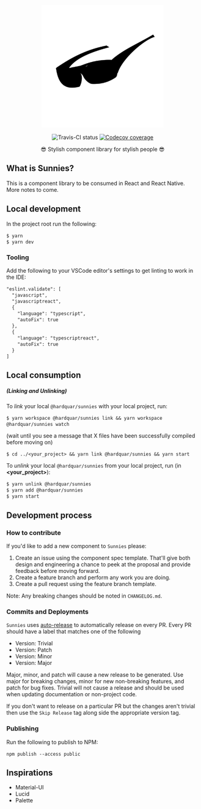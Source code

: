 <p align="center">
  <a href="http://sunnies.com">
    <img src="https://github.com/hardquar/sunnies/blob/master/packages/sunnies/assets/img/icon-large.png?raw=true" width="320" alt="Sunnies logo"/>
  </a>
</p>

<p align="center">
<img src="https://travis-ci.com/sunnies/example.svg?branch=master" alt="Travis-CI status" height="18">
<a href="https://codecov.io/gh/sunnies/example?branch=master">
  <img src="https://codecov.io/gh/sunnies/example/coverage.svg?branch=master" alt="Codecov coverage" height="18">
</a>
</p>

<p align="center">
😎 Stylish component library for stylish people 😎
</p>

## What is Sunnies?

This is a component library to be consumed in React and React Native. More notes to come.

## Local development

In the project root run the following:

```
$ yarn
$ yarn dev
```

### Tooling

Add the following to your VSCode editor's settings to get linting to work in the IDE:

```
"eslint.validate": [
  "javascript",
  "javascriptreact",
  {
    "language": "typescript",
    "autoFix": true
  },
  {
    "language": "typescriptreact",
    "autoFix": true
  }
]
```

## Local consumption

##### (Linking and Unlinking)

To _link_ your local `@hardquar/sunnies` with your local project, run:

```
$ yarn workspace @hardquar/sunnies link && yarn workspace @hardquar/sunnies watch
```
(wait until you see a message that X files have been successfully compiled before moving on)

```
$ cd ../<your_project> && yarn link @hardquar/sunnies && yarn start
```
To _unlink_ your local `@hardquar/sunnies` from your local project, run (in **<your_project>**):

```
$ yarn unlink @hardquar/sunnies
$ yarn add @hardquar/sunnies
$ yarn start
```

## Development process

### How to contribute

If you'd like to add a new component to `Sunnies` please:

1. Create an issue using the component spec template. That'll give both design and engineering a chance to peek at the proposal and provide feedback before moving forward.
2. Create a feature branch and perform any work you are doing.
3. Create a pull request using the feature branch template.

Note: Any breaking changes should be noted in `CHANGELOG.md`.

### Commits and Deployments

`Sunnies` uses [auto-release](https://github.com/intuit/auto-release#readme) to automatically release on every PR. Every PR should have a label that matches one of the following

- Version: Trivial
- Version: Patch
- Version: Minor
- Version: Major

Major, minor, and patch will cause a new release to be generated. Use major for breaking changes, minor for new non-breaking features,
and patch for bug fixes. Trivial will not cause a release and should be used when updating documentation or non-project code.

If you don't want to release on a particular PR but the changes aren't trivial then use the `Skip Release` tag along side the appropriate version tag.

### Publishing

Run the following to publish to NPM:

```
npm publish --access public
```

## Inspirations

* Material-UI
* Lucid
* Palette
